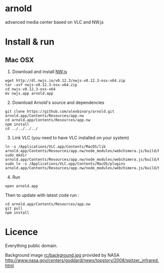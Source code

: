 # arnold
advanced media center based on VLC and NW.js

# Install & run

## Mac OSX

1. Download and install [NW.js](http://nwjs.io)
```
wget http://dl.nwjs.io/v0.12.3/nwjs-v0.12.3-osx-x64.zip
tar -xvf nwjs-v0.12.3-osx-x64.zip
cd nwjs-v0.12.3-osx-x64
mv nwjs.app arnold.app
```

2. Download Arnold's source and dependencies
```
git clone https://github.com/alexbinary/arnold.git arnold.app/Contents/Resources/app.nw
cd arnold.app/Contents/Resources/app.nw
npm install
cd ../../../../
```

3. Link VLC (you need to have VLC installed on your system)
```
ln -s /Applications/VLC.app/Contents/MacOS/lib arnold.app/Contents/Resources/app.nw/node_modules/webchimera.js/build/Release/lib
sudo mkdir arnold.app/Contents/Resources/app.nw/node_modules/webchimera.js/build/Release/lib/vlc
sudo ln -s /Applications/VLC.app/Contents/MacOS/plugins arnold.app/Contents/Resources/app.nw/node_modules/webchimera.js/build/Release/lib/vlc/plugins
```

4. Run
```
open arnold.app
```

Then to update with latest code run :

```
cd arnold.app/Contents/Resources/app.nw
git pull
npm install
```

# Licence

Everything public domain.

Background image [rc/background.jpg](rc/background.jpg) provided by NASA  
http://www.nasa.gov/centers/goddard/news/topstory/2008/spitzer_infrared.html

